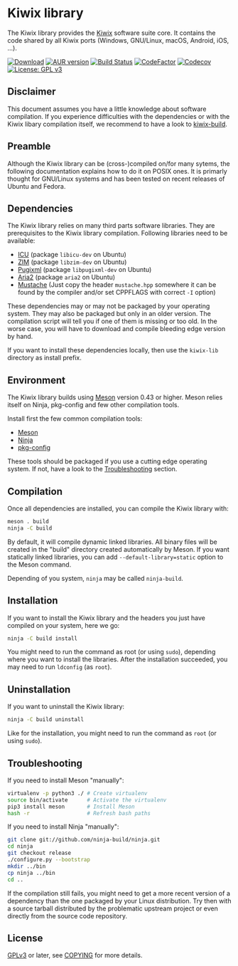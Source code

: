 Kiwix library
=============

The Kiwix library provides the [Kiwix](https://kiwix.org) software
suite core. It contains the code shared by all Kiwix ports (Windows,
GNU/Linux, macOS, Android, iOS, ...).

[![Download](https://api.bintray.com/packages/kiwix/kiwix/kiwixlib/images/download.svg)](https://bintray.com/kiwix/kiwix/kiwixlib/_latestVersion)
[![AUR version](https://img.shields.io/aur/version/kiwix-lib)](https://aur.archlinux.org/packages/kiwix-lib/)
[![Build Status](https://github.com/kiwix/kiwix-lib/workflows/CI/badge.svg?query=branch%3Amaster)](https://github.com/kiwix/kiwix-lib/actions?query=branch%3Amaster)
[![CodeFactor](https://www.codefactor.io/repository/github/kiwix/kiwix-lib/badge)](https://www.codefactor.io/repository/github/kiwix/kiwix-lib)
[![Codecov](https://codecov.io/gh/kiwix/kiwix-lib/branch/master/graph/badge.svg)](https://codecov.io/gh/kiwix/kiwix-lib)
[![License: GPL v3](https://img.shields.io/badge/License-GPLv3-blue.svg)](https://www.gnu.org/licenses/gpl-3.0)

Disclaimer
----------

This document assumes you have a little knowledge about software
compilation. If you experience difficulties with the dependencies or
with the Kiwix libary compilation itself, we recommend to have a look
to [kiwix-build](https://github.com/kiwix/kiwix-build).

Preamble
--------

Although the Kiwix library can be (cross-)compiled on/for many
sytems, the following documentation explains how to do it on POSIX
ones. It is primarly thought for GNU/Linux systems and has been tested
on recent releases of Ubuntu and Fedora.

Dependencies
------------

The Kiwix library relies on many third parts software libraries. They
are prerequisites to the Kiwix library compilation. Following
libraries need to be available:

* [ICU](https://site.icu-project.org/) (package `libicu-dev` on Ubuntu)
* [ZIM](https://openzim.org/) (package `libzim-dev` on Ubuntu)
* [Pugixml](https://pugixml.org/) (package `libpugixml-dev` on Ubuntu)
* [Aria2](https://aria2.github.io/) (package `aria2` on Ubuntu)
* [Mustache](https://github.com/kainjow/Mustache) (Just copy the
header `mustache.hpp` somewhere it can be found by the compiler and/or
set CPPFLAGS with correct `-I` option)

These dependencies may or may not be packaged by your operating
system. They may also be packaged but only in an older version. The
compilation script will tell you if one of them is missing or too old.
In the worse case, you will have to download and compile bleeding edge
version by hand.

If you want to install these dependencies locally, then use the
`kiwix-lib` directory as install prefix.

Environment
-------------

The Kiwix library builds using [Meson](https://mesonbuild.com/) version
0.43 or higher. Meson relies itself on Ninja, pkg-config and few other
compilation tools.

Install first the few common compilation tools:
* [Meson](https://mesonbuild.com/)
* [Ninja](https://ninja-build.org/)
* [pkg-config](https://www.freedesktop.org/wiki/Software/pkg-config/)

These tools should be packaged if you use a cutting edge operating
system. If not, have a look to the [Troubleshooting](#Troubleshooting)
section.

Compilation
-----------

Once all dependencies are installed, you can compile the Kiwix library
with:
```bash
meson . build
ninja -C build
```

By default, it will compile dynamic linked libraries. All binary files
will be created in the "build" directory created automatically by
Meson. If you want statically linked libraries, you can add
`--default-library=static` option to the Meson command.

Depending of you system, `ninja` may be called `ninja-build`.

Installation
------------

If you want to install the Kiwix library and the headers you just have
compiled on your system, here we go:
```bash
ninja -C build install
```

You might need to run the command as root (or using `sudo`), depending
where you want to install the libraries. After the installation
succeeded, you may need to run `ldconfig` (as `root`).

Uninstallation
------------

If you want to uninstall the Kiwix library:
```bash
ninja -C build uninstall
```

Like for the installation, you might need to run the command as `root`
(or using `sudo`).

Troubleshooting
---------------

If you need to install Meson "manually":
```bash
virtualenv -p python3 ./ # Create virtualenv
source bin/activate      # Activate the virtualenv
pip3 install meson       # Install Meson
hash -r                  # Refresh bash paths
```

If you need to install Ninja "manually":
```bash
git clone git://github.com/ninja-build/ninja.git
cd ninja
git checkout release
./configure.py --bootstrap
mkdir ../bin
cp ninja ../bin
cd ..
```

If the compilation still fails, you might need to get a more recent
version of a dependency than the one packaged by your Linux
distribution. Try then with a source tarball distributed by the
problematic upstream project or even directly from the source code
repository.

License
-------

[GPLv3](https://www.gnu.org/licenses/gpl-3.0) or later, see
[COPYING](COPYING) for more details.
